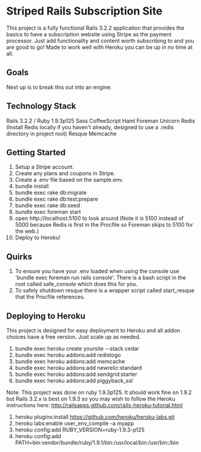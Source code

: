 Striped Rails Subscription Site
===============================

This project is a fully functional Rails 3.2.2 application that provides the basics to have a subscription website using Stripe as the payment processor. Just add functionality and content worth subscribing to and you are good to go! Made to work well with Heroku you can be up in no time at all.

Goals
-----

Next up is to break this out into an engine.

Technology Stack
----------------

Rails 3.2.2 / Ruby 1.9.3p125
Sass
CoffeeScript
Haml
Foreman
Unicorn
Redis (Install Redis locally if you haven't already, designed to use a .redis directory in project root)
Resque
Memcache

Getting Started
---------------

1. Setup a Stripe account.
2. Create any plans and coupons in Stripe.
3. Create a .env file based on the sample.env.
4. bundle install
5. bundle exec rake db:migrate
6. bundle exec rake db:test:prepare
7. bundle exec rake db:seed
8. bundle exec foreman start
9. open http://localhost:5100 to look around (Note it is 5100 instead of 5000 because Redis is first in the Procfile so Foreman skips to 5100 for the web.)
10. Deploy to Heroku!

Quirks
------

1. To ensure you have your .env loaded when using the console use 'bundle exec foreman run rails console'. There is a bash script in the root called safe_console which does this for you.
2. To safely shutdown resque there is a wrapper script called start_resque that the Procfile references.

Deploying to Heroku
-------------------

This project is designed for easy deployment to Heroku and all addon choices have a free version. Just scale up as needed.
1. bundle exec heroku create yoursite --stack cedar
2. bundle exec heroku addons:add redistogo
3. bundle exec heroku addons:add memcache
4. bundle exec heroku addons:add newrelic:standard
5. bundle exec heroku addons:add sendgrid:starter
6. bundle exec heroku addons:add piggyback_ssl

Note: This project was done on ruby 1.9.3p125. It should work fine on 1.9.2 but Rails 3.2.x is best on 1.9.3 so you may wish to follow the Heroku instructions here:
http://railsapps.github.com/rails-heroku-tutorial.html
1. heroku plugins:install https://github.com/heroku/heroku-labs.git
2. heroku labs:enable user_env_compile -a myapp
3. heroku config:add RUBY_VERSION=ruby-1.9.3-p125
4. heroku config:add PATH=bin:vendor/bundle/ruby/1.9.1/bin:/usr/local/bin:/usr/bin:/bin



